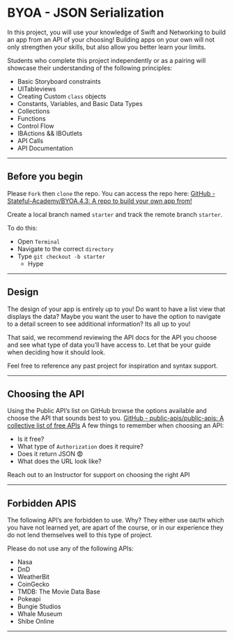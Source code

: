 # BYOA - JSON Serialization
In this project, you will use your knowledge of Swift and Networking to build an app from an API of your choosing! Building apps on your own will not only strengthen your skills, but also allow you better learn your limits.

Students who complete this project independently or as a pairing will showcase their understanding of the following principles:

* Basic Storyboard constraints
* UITableviews
* Creating Custom `class` objects
* Constants, Variables, and Basic Data Types
* Collections
* Functions
* Control Flow
* IBActions && IBOutlets
* API Calls
* API Documentation
---

##  Before you begin
Please `Fork` then `clone` the repo. You can access the repo here:
[GitHub - Stateful-Academy/BYOA.4.3: A repo to build your own app from!](https://github.com/Stateful-Academy/BYOA.4.3)

Create a local branch named `starter` and track the remote branch `starter`. 

To do this:
 * Open `Terminal`
 * Navigate to the correct `directory`
 * Type `git checkout -b starter` 
	 * Hype
---

## Design
The design of your app is entirely up to you! Do want to have a list view that displays the data? Maybe you want the user to have the option to navigate to a detail screen to see additional information? Its all up to you!

That said, we recommend reviewing the API docs for the API you choose and see what type of data you’ll have access to. Let that be your guide when deciding how it should look.

Feel free to reference any past project for inspiration and syntax support.

___

## Choosing the API
Using the Public API’s list on GitHub browse the options available and choose the API that sounds best to you.
[GitHub - public-apis/public-apis: A collective list of free APIs](https://github.com/public-apis/public-apis)
A few things to remember when choosing an API:
* Is it free?
* What type of `Authorization` does it require?
* Does it return JSON 😨
* What does the URL look like?

Reach out to an Instructor for support on choosing the right API

___

## Forbidden APIS
The following API’s are forbidden to use. Why? They either use `OAUTH` which you have not learned yet, are apart of the course, or in our experience they do not lend themselves well to this type of project.

Please do not use any of the following APIs:
* Nasa
* DnD
* WeatherBit
* CoinGecko
* TMDB: The Movie Data Base
* Pokeapi
* Bungie Studios
* Whale Museum
* Shibe Online

___

